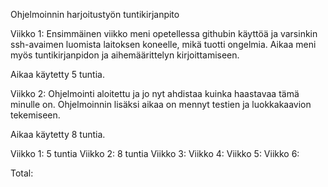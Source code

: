 ﻿Ohjelmoinnin harjoitustyön tuntikirjanpito

Viikko 1: Ensimmäinen viikko meni opetellessa githubin käyttöä ja varsinkin ssh-avaimen luomista laitoksen koneelle, mikä tuotti ongelmia. Aikaa meni myös tuntikirjanpidon ja aihemäärittelyn kirjoittamiseen.

Aikaa käytetty 5 tuntia.

Viikko 2: Ohjelmointi aloitettu ja jo nyt ahdistaa kuinka haastavaa tämä minulle on. Ohjelmoinnin lisäksi aikaa on mennyt testien ja luokkakaavion tekemiseen.

Aikaa käytetty 8 tuntia.

Viikko 1: 5 tuntia Viikko 2: 8 tuntia Viikko 3: Viikko 4: Viikko 5: Viikko 6:

Total: